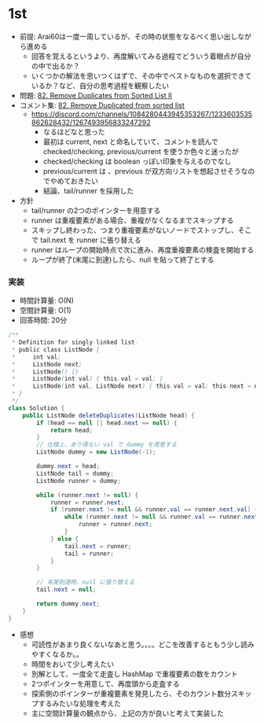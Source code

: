 # 1st
- 前提: Arai60は一度一周しているが、その時の状態をなるべく思い出しながら進める
  - 回答を覚えるというより、再度解いてみる過程でどういう着眼点が自分の中で出るか？
  - いくつかの解法を思いつくはずで、その中でベストなものを選択できているか？など、自分の思考過程を観察したい
- 問題: [82. Remove Duplicates from Sorted List II](https://leetcode.com/problems/remove-duplicates-from-sorted-list-ii/description/)
- コメント集: [82. Remove Duplicated from sorted list](https://docs.google.com/document/d/11HV35ADPo9QxJOpJQ24FcZvtvioli770WWdZZDaLOfg/edit?tab=t.0)
  - https://discord.com/channels/1084280443945353267/1233603535862628432/1267493956833247292
    - なるほどなと思った
    - 最初は current, next と命名していて、コメントを読んで checked/checking, previous/current を使うか色々と迷ったが
    - checked/checking は boolean っぽい印象を与えるのでなし
    - previous/current は 、previous が双方向リストを想起させそうなのでやめておきたい
    - 結論、tail/runner を採用した
- 方針
  - tail/runner の2つのポインターを用意する
  - runner は重複要素がある場合、重複がなくなるまでスキップする
  - スキップし終わった、つまり重複要素がないノードでストップし、そこで tail.next を runner に張り替える
  - runner はループの開始時点で次に進み、再度重複要素の検査を開始する
  - ループが終了(末尾に到達)したら、null を貼って終了とする

### 実装
- 時間計算量: O(N)
- 空間計算量: O(1)
- 回答時間: 20分
```java
/**
 * Definition for singly-linked list.
 * public class ListNode {
 *     int val;
 *     ListNode next;
 *     ListNode() {}
 *     ListNode(int val) { this.val = val; }
 *     ListNode(int val, ListNode next) { this.val = val; this.next = next; }
 * }
 */
class Solution {
    public ListNode deleteDuplicates(ListNode head) {
        if (head == null || head.next == null) {
            return head;
        }
        // 仕様上、あり得ない val で dummy を用意する
        ListNode dummy = new ListNode(-1);

        dummy.next = head;
        ListNode tail = dummy;
        ListNode runner = dummy;

        while (runner.next != null) {
            runner = runner.next;
            if (runner.next != null && runner.val == runner.next.val) {
                while (runner.next != null && runner.val == runner.next.val) {
                    runner = runner.next;
                }
            } else {
                tail.next = runner;
                tail = runner;
            }
        }

        // 末尾到達時、null に張り替える
        tail.next = null;

        return dummy.next;
    }
}
```
- 感想
  - 可読性があまり良くないなあと思う。。。。どこを改善するともう少し読みやすくなるか。。
  - 時間をおいて少し考えたい
  - 別解として、一度全て走査し HashMap で重複要素の数をカウント
  - 2つポインターを用意して、再度頭から走査する
  - 探索側のポインターが重複要素を発見したら、そのカウント数分スキップするみたいな処理を考えた
  - 主に空間計算量の観点から、上記の方が良いと考えて実装した